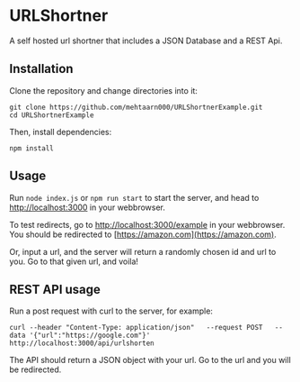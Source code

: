 # URLShortner
A self hosted url shortner that includes a JSON Database and a REST Api.

## Installation
Clone the repository and change directories into it:

```
git clone https://github.com/mehtaarn000/URLShortnerExample.git
cd URLShortnerExample
```

Then, install dependencies:

`npm install`

## Usage

Run `node index.js` or `npm run start` to start the server, and head to [http://localhost:3000](http://localhost:3000) in your webbrowser.

To test redirects, go to [http://localhost:3000/example](http://localhost:3000/example) in your webbrowser. You should be redirected to [https://amazon.com](https://amazon.com).

Or, input a url, and the server will return a randomly chosen id and url to you. Go to that given url, and voila!

## REST API usage

Run a post request with curl to the server, for example:

`curl --header "Content-Type: application/json"   --request POST   --data '{"url":"https://google.com"}' http://localhost:3000/api/urlshorten`

The API should return a JSON object with your url. Go to the url and you will be redirected.

